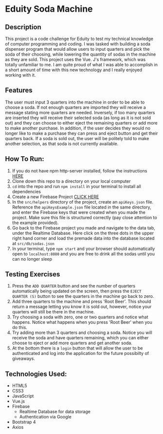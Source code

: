 # Eduity Soda Machine

## Description

This project is a code challenge for Eduity to test my technical knowledge of computer programming and coding.
I was tasked with building a soda dispenser program that would allow users to input quarters and pick the soda of their choosing,
while lowering the quantity of sodas in the machine as they are sold. This project uses the Vue. J's framework, which was totally unfamiliar
to me. I am quite proud of what I was able to accomplish in a short amount of time with this new technology and I really enjoyed working with it.

## Features

The user must input 3 quarters into the machine in order to be able to choose a soda. If not enough quarters are imported they will receive a message stating more quarters are needed. Inversely, if too many quarters are inserted they will receive their selected soda (as long as it is not sold out) and they can choose to either eject the remaining quarters or add more to make another purchase. In addition, if the user decides they would no longer like to make a purchase they can press and eject button and get their quarters back. If a soda is sold out, the user will be politely told to make another selection, as that soda is not currently available. 

## How To Run:
1. If you do not have npm http-server installed, follow the instructions [HERE](https://www.npmjs.com/package/http-server)
1. Clone down this repo to a directory on your local computer
1. `cd` into the repo and run `npm install` in your terminal to install all dependencies
1. Create a new Firebase Project [CLICK HERE](console.firebase.com)
1. In the `src/helpers` directory of the project, create an `apiKeys.json` file. Reference the `apiKeysExample.json` file located in the same directory, and enter the 
Firebase keys that were created when you made the project. Make sure this file is structured correctly (pay close attention to the example provided).
1. Go back to the Firebase project you made and navigate to the data tab, under the Realtime Database. Here click on the three dots in the upper right hand corner and load
the premade data into the database located at `src/db/sodas.json`
1. In your terminal, type `npm start` and your browser should automatically open to `localhost:8080` and you are free to drink all the sodas until you can no longer sleep

## Testing Exercises

1. Press the `ADD QUARTER` button and see the number of quarters automatically being updated on the screen, then press the `EJECT QUARTER (S)` button to see the quarters in the machine go back to zero.
1. Add three quarters to the machine and press 'Root Beer'. This should return a message letting you know it is sold out, however, notice your quarters will still be there in the machine.
1. Try choosing a soda with zero, one or two quarters and notice what happens. Notice what happens when you press 'Root Beer' when you do this.
1. Try adding more than 3 quarters and choosing a soda. Notice you will receive the soda and have quarters remaining, which you can either choose to eject or add more quarters and get another soda.
1. At the bottom there is a `login` button that will allow the user to be authenticated and log into the application for the future possibilty of giveaways.

## Technologies Used:

* HTML5
* CSS3
* JavaScript
* Vue.js
* Firebase
  - Realtime Database for data storage
  - Authentication via Google
* Bootstrap 4
* Axios

